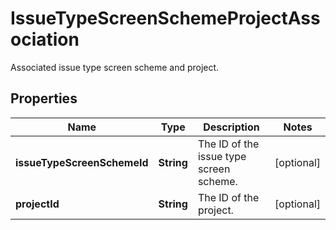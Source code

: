 

# IssueTypeScreenSchemeProjectAssociation

Associated issue type screen scheme and project.
## Properties

Name | Type | Description | Notes
------------ | ------------- | ------------- | -------------
**issueTypeScreenSchemeId** | **String** | The ID of the issue type screen scheme. |  [optional]
**projectId** | **String** | The ID of the project. |  [optional]



